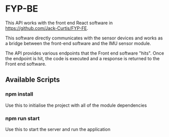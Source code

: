# FYP-BE
This API works with the front end React software in https://github.com/Jack-Curtis/FYP-FE.

This software directly communicates with the sensor devices and works as a bridge between the front-end software 
and the IMU sensor module.

The API provides various endpoints that the Front end software "hits". Once the endpoint is hit, the code is executed and a response is returned to the Front end software.

## Available Scripts

### npm install
Use this to initialise the project with all of the module dependencies

### npm run start
Use this to start the server and run the application
